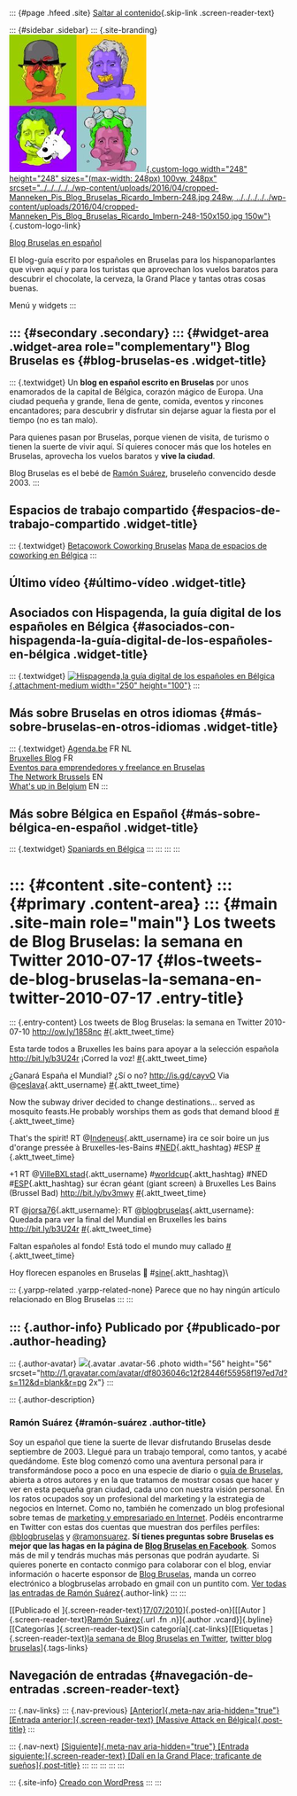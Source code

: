 ::: {#page .hfeed .site}
[Saltar al
contenido](../../../../../index.html?p=2695#content){.skip-link
.screen-reader-text}

::: {#sidebar .sidebar}
::: {.site-branding}
[![](../../../../../wp-content/uploads/2016/04/cropped-Manneken_Pis_Blog_Bruselas_Ricardo_Imbern-248.jpg){.custom-logo
width="248" height="248" sizes="(max-width: 248px) 100vw, 248px"
srcset="../../../../../wp-content/uploads/2016/04/cropped-Manneken_Pis_Blog_Bruselas_Ricardo_Imbern-248.jpg 248w, ../../../../../wp-content/uploads/2016/04/cropped-Manneken_Pis_Blog_Bruselas_Ricardo_Imbern-248-150x150.jpg 150w"}](../../../../../index.html){.custom-logo-link}

[Blog Bruselas en español](../../../../../index.html)

El blog-guía escrito por españoles en Bruselas para los hispanoparlantes
que viven aquí y para los turistas que aprovechan los vuelos baratos
para descubrir el chocolate, la cerveza, la Grand Place y tantas otras
cosas buenas.

Menú y widgets
:::

::: {#secondary .secondary}
::: {#widget-area .widget-area role="complementary"}
Blog Bruselas es {#blog-bruselas-es .widget-title}
----------------

::: {.textwidget}
Un **blog en español escrito en Bruselas** por unos enamorados de la
capital de Bélgica, corazón mágico de Europa. Una ciudad pequeña y
grande, llena de gente, comida, eventos y rincones encantadores; para
descubrir y disfrutar sin dejarse aguar la fiesta por el tiempo (no es
tan malo).

Para quienes pasan por Bruselas, porque vienen de visita, de turismo o
tienen la suerte de vivir aquí. Sí quieres conocer más que los hoteles
en Bruselas, aprovecha los vuelos baratos y **vive la ciudad**.

Blog Bruselas es el bebé de [Ramón Suárez](http://www.ramonsuarez.com),
bruseleño convencido desde 2003.
:::

Espacios de trabajo compartido {#espacios-de-trabajo-compartido .widget-title}
------------------------------

::: {.textwidget}
[Betacowork Coworking Bruselas](http://www.betacowork.com) [Mapa de
espacios de coworking en Bélgica](http://coworkingbelgium.com)
:::

Último vídeo {#último-vídeo .widget-title}
------------

Asociados con Hispagenda, la guía digital de los españoles en Bélgica {#asociados-con-hispagenda-la-guía-digital-de-los-españoles-en-bélgica .widget-title}
---------------------------------------------------------------------

::: {.textwidget}
[![Hispagenda,la guía digital de los españoles en
Bélgica](../../../../../wp-content/uploads/2010/04/Hispagenda-250px.gif "Hispagenda, la guía digital de los españoles en Bélgica"){.attachment-medium
width="250" height="100"}](http://www.hispagenda.com)
:::

Más sobre Bruselas en otros idiomas {#más-sobre-bruselas-en-otros-idiomas .widget-title}
-----------------------------------

::: {.textwidget}
[Agenda.be](http://www.agenda.be) FR NL\
[Bruxelles Blog](http://www.bxlblog.be/) FR\
[Eventos para emprendedores y freelance en
Bruselas](http://www.betacowork.com/events/)\
[The Network
Brussels](http://groups.yahoo.com/group/TheNetworkBrussels/) EN\
[What\'s up in Belgium](http://www.whatsupin.be/) EN
:::

Más sobre Bélgica en Español {#más-sobre-bélgica-en-español .widget-title}
----------------------------

::: {.textwidget}
[Spaniards en Bélgica](http://www.spaniards.es/paises/belgica)
:::
:::
:::
:::

::: {#content .site-content}
::: {#primary .content-area}
::: {#main .site-main role="main"}
Los tweets de Blog Bruselas: la semana en Twitter 2010-07-17 {#los-tweets-de-blog-bruselas-la-semana-en-twitter-2010-07-17 .entry-title}
============================================================

::: {.entry-content}
Los tweets de Blog Bruselas: la semana en Twitter 2010-07-10
<http://ow.ly/1858nc>
[\#](http://twitter.com/blogbruselas/statuses/18226744433){.aktt_tweet_time}

Esta tarde todos a Bruxelles les bains para apoyar a la selección
española <http://bit.ly/b3U24r> ¡Corred la voz!
[\#](http://twitter.com/blogbruselas/statuses/18258629102){.aktt_tweet_time}

¿Ganará España el Mundial? ¿Sí o no? <http://is.gd/cayvO> Via
@[ceslava](http://twitter.com/ceslava){.aktt_username}
[\#](http://twitter.com/blogbruselas/statuses/18261175590){.aktt_tweet_time}

Now the subway driver decided to change destinations... served as
mosquito feasts.He probably worships them as gods that demand blood
[\#](http://twitter.com/blogbruselas/statuses/18267178495){.aktt_tweet_time}

That\'s the spirit! RT
@[Indeneus](http://twitter.com/Indeneus){.aktt_username} ira ce soir
boire un jus d\'orange pressée à Bruxelles-les-Bains
\#[NED](http://search.twitter.com/search?q=%23NED){.aktt_hashtag} \#ESP
[\#](http://twitter.com/blogbruselas/statuses/18267359702){.aktt_tweet_time}

+1 RT @[VilleBXLstad](http://twitter.com/VilleBXLstad){.aktt_username}
\#[worldcup](http://search.twitter.com/search?q=%23worldcup){.aktt_hashtag}
\#NED \#[ESP](http://search.twitter.com/search?q=%23ESP){.aktt_hashtag}
sur écran géant (giant screen) à Bruxelles Les Bains (Brussel Bad)
<http://bit.ly/bv3mwy>
[\#](http://twitter.com/blogbruselas/statuses/18273555520){.aktt_tweet_time}

RT @[jorsa76](http://twitter.com/jorsa76){.aktt_username}: RT
@[blogbruselas](http://twitter.com/blogbruselas){.aktt_username}:
Quedada para ver la final del Mundial en Bruxelles les bains
<http://bit.ly/b3U24r>
[\#](http://twitter.com/blogbruselas/statuses/18285800103){.aktt_tweet_time}

Faltan españoles al fondo! Está todo el mundo muy callado
[\#](http://twitter.com/blogbruselas/statuses/18292652880){.aktt_tweet_time}

Hoy florecen espanoles en Bruselas 🙂
\#[sine](http://search.twitter.com/search?q=%23sine){.aktt_hashtag}\

::: {.yarpp-related .yarpp-related-none}
Parece que no hay ningún artículo relacionado en Blog Bruselas
:::
:::

::: {.author-info}
Publicado por {#publicado-por .author-heading}
-------------

::: {.author-avatar}
![](http://1.gravatar.com/avatar/df8036046c12f28446f55958f197ed7d?s=56&d=blank&r=pg){.avatar
.avatar-56 .photo width="56" height="56"
srcset="http://1.gravatar.com/avatar/df8036046c12f28446f55958f197ed7d?s=112&d=blank&r=pg 2x"}
:::

::: {.author-description}
### Ramón Suárez {#ramón-suárez .author-title}

Soy un español que tiene la suerte de llevar disfrutando Bruselas desde
septiembre de 2003. Llegué para un trabajo temporal, como tantos, y
acabé quedándome. Este blog comenzó como una aventura personal para ir
transformándose poco a poco en una especie de diario o [guía de
Bruselas](../../../../../index.html), abierta a otros autores y en la
que tratamos de mostrar cosas que hacer y ver en esta pequeña gran
ciudad, cada uno con nuestra visión personal. En los ratos ocupados soy
un profesional del marketing y la estrategia de negocios en Internet.
Como no, también he comenzado un blog profesional sobre temas de
[marketing y empresariado en Internet](http://ramonsuarez.com). Podéis
encontrarme en Twitter con estas dos cuentas que muestran dos perfiles
perfiles: [\@blogbruselas](http://twitter.com/blogbruselas) y
[\@ramonsuarez](http://twitter.com/ramonsuarez). **Sí tienes preguntas
sobre Bruselas es mejor que las hagas en la página de [Blog Bruselas en
Facebook](http://www.facebook.com/blogbruselas)**. Somos más de mil y
tendrás muchas más personas que podrán ayudarte. Si quieres ponerte en
contacto conmigo para colaborar con el blog, enviar información o
hacerte esponsor de [Blog Bruselas](../../../../../index.html), manda un
correo electrónico a blogbruselas arrobado en gmail con un puntito com.
[Ver todas las entradas de Ramón
Suárez](../../../04/30/index.html?author=2){.author-link}
:::
:::

[[Publicado el
]{.screen-reader-text}[17/07/2010](../../../../../index.html?p=2695)]{.posted-on}[[[Autor
]{.screen-reader-text}[Ramón
Suárez](../../../04/30/index.html?author=2){.url .fn .n}]{.author
.vcard}]{.byline}[[Categorías ]{.screen-reader-text}Sin
categoría]{.cat-links}[[Etiquetas ]{.screen-reader-text}[la semana de
Blog Bruselas en
Twitter](../../../../tag/la-semana-de-blog-bruselas-en-twitter/index.html),
[twitter blog
bruselas](../../../../tag/twitter-blog-bruselas/index.html)]{.tags-links}

Navegación de entradas {#navegación-de-entradas .screen-reader-text}
----------------------

::: {.nav-links}
::: {.nav-previous}
[[Anterior]{.meta-nav aria-hidden="true"} [Entrada
anterior:]{.screen-reader-text} [Massive Attack en
Bélgica]{.post-title}](../../../../../index.html?p=2675)
:::

::: {.nav-next}
[[Siguiente]{.meta-nav aria-hidden="true"} [Entrada
siguiente:]{.screen-reader-text} [Dalí en la Grand Place; traficante de
sueños]{.post-title}](../../../../../index.html?p=2698)
:::
:::
:::
:::
:::

::: {.site-info}
[Creado con WordPress](https://es.wordpress.org/)
:::
:::

